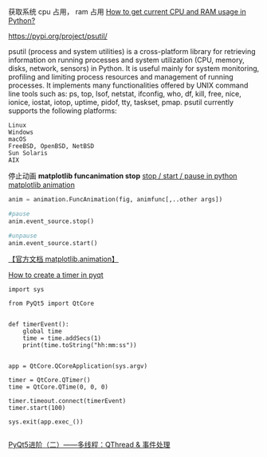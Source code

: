 获取系统 cpu 占用， ram 占用
[How to get current CPU and RAM usage in Python?](https://stackoverflow.com/questions/276052/how-to-get-current-cpu-and-ram-usage-in-python)

<https://pypi.org/project/psutil/>

psutil (process and system utilities) is a cross-platform library for retrieving information on running processes and system utilization (CPU, memory, disks, network, sensors) in Python. It is useful mainly for system monitoring, profiling and limiting process resources and management of running processes. It implements many functionalities offered by UNIX command line tools such as: ps, top, lsof, netstat, ifconfig, who, df, kill, free, nice, ionice, iostat, iotop, uptime, pidof, tty, taskset, pmap. psutil currently supports the following platforms:

```macOS
Linux
Windows
macOS
FreeBSD, OpenBSD, NetBSD
Sun Solaris
AIX
```

停止动画
**matplotlib funcanimation stop**
[stop / start / pause in python matplotlib animation](https://stackoverflow.com/questions/16732379/stop-start-pause-in-python-matplotlib-animation)

```python
anim = animation.FuncAnimation(fig, animfunc[,..other args])

#pause
anim.event_source.stop()

#unpause
anim.event_source.start()
```

[【官方文档 matplotlib.animation】](https://matplotlib.org/3.1.1/api/animation_api.html#animation)


[How to create a timer in pyqt](https://stackoverflow.com/questions/41327545/how-to-create-a-timer-in-pyqt)

```text
import sys

from PyQt5 import QtCore


def timerEvent():
    global time
    time = time.addSecs(1)
    print(time.toString("hh:mm:ss"))


app = QtCore.QCoreApplication(sys.argv)

timer = QtCore.QTimer()
time = QtCore.QTime(0, 0, 0)

timer.timeout.connect(timerEvent)
timer.start(100)

sys.exit(app.exec_())


```

[PyQt5进阶（二）——多线程：QThread & 事件处理](https://blog.csdn.net/qq_34710142/article/details/80936986)


